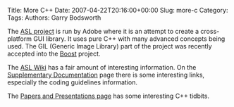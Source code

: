 Title: More C++
Date: 2007-04-22T20:16:00+00:00
Slug: more-c
Category: 
Tags: 
Authors: Garry Bodsworth

The <a href="http://opensource.adobe.com/">ASL project</a> is run by Adobe where it is an attempt to create a cross-platform GUI library.  It uses pure C++ with many advanced concepts being used.  The GIL (Generic Image Library) part of the project was recently accepted into the <a href="http://www.boost.org">Boost</a> project.

The <a href="http://opensource.adobe.com/wiki/index.php/Main_Page">ASL Wiki</a> has a fair amount of interesting information.  On the <a href="http://opensource.adobe.com/wiki/index.php/Supplementary_ASL_Documentation">Supplementary Documentation</a> page there is some interesting links, especially the coding guidelines information.

The <a href="http://opensource.adobe.com/wiki/index.php/Papers_and_Presentations">Papers and Presentations page</a> has some interesting C++ tidbits.

